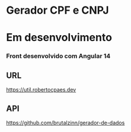 # Gerador CPF e CNPJ
# Em desenvolvimento

### Front desenvolvido com Angular 14

## URL

https://util.robertocpaes.dev

## API

https://github.com/brutalzinn/gerador-de-dados
